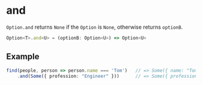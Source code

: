 # and

`Option.and` returns `None` if the `Option` is `None`, otherwise returns `optionB`.

```typescript
Option<T>.and<U> = (optionB: Option<U>) => Option<U>
```

## Example

```typescript
find(people, person => person.name === 'Tom')   // => Some({ name: "Tom", age: 28 })
    .and(Some({ profession: "Engineer" }))      // => Some({ profession: "Engineer" })
```

